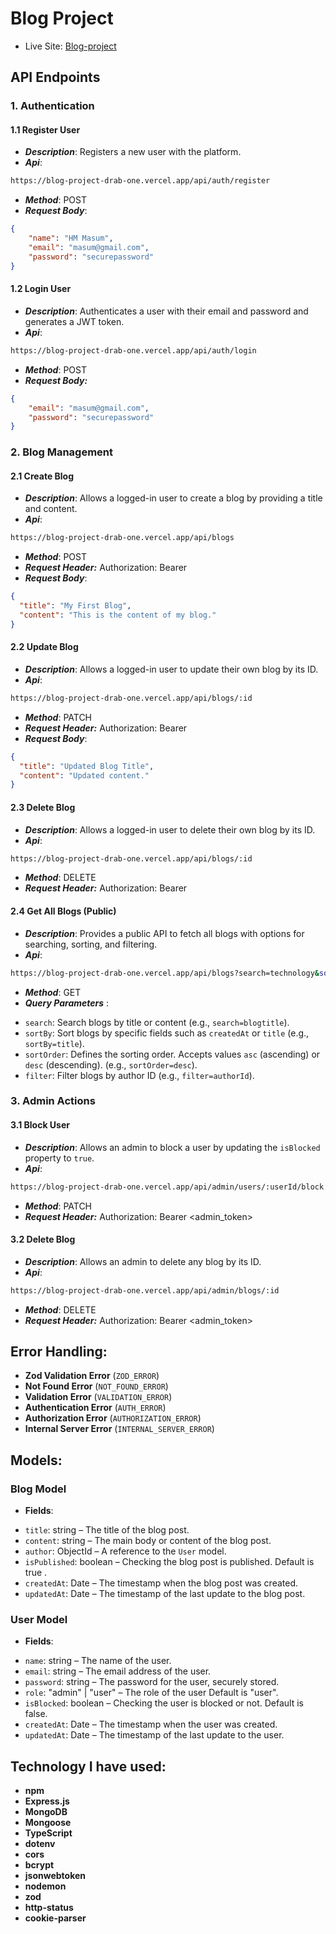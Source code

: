 # Blog Project

- Live Site: [Blog-project](https://blog-project-drab-one.vercel.app/)

###   
## API Endpoints
### 1. Authentication
#### 1.1 Register User
- ***Description***: Registers a new user with the platform.
- ***Api***:
```bash
https://blog-project-drab-one.vercel.app/api/auth/register
```
- ***Method***: POST
- ***Request Body***:
```json
{
    "name": "HM Masum",
    "email": "masum@gmail.com",
    "password": "securepassword"
}
```

####   
#### 1.2 Login User
- ***Description***:  Authenticates a user with their email and password and generates a JWT token.
- ***Api***:
```bash
https://blog-project-drab-one.vercel.app/api/auth/login
```
- ***Method***: POST
- ***Request Body:***
```json
{
    "email": "masum@gmail.com",
    "password": "securepassword"
}
```

###    
### 2. Blog Management
#### 2.1 Create Blog
- ***Description***: Allows a logged-in user to create a blog by providing a title and content.
- ***Api***:
```bash
https://blog-project-drab-one.vercel.app/api/blogs
```
- ***Method***: POST
- ***Request Header:*** Authorization: Bearer <token>
- ***Request Body***:
```json
{
  "title": "My First Blog",
  "content": "This is the content of my blog."
}
```

####   
#### 2.2 Update Blog
- ***Description***: Allows a logged-in user to update their own blog by its ID.
- ***Api***:
```bash
https://blog-project-drab-one.vercel.app/api/blogs/:id
```
- ***Method***: PATCH
- ***Request Header:*** Authorization: Bearer <token>
- ***Request Body***:
```json
{
  "title": "Updated Blog Title",
  "content": "Updated content."
}
```

####   
#### 2.3 Delete Blog
- ***Description***: Allows a logged-in user to delete their own blog by its ID.
- ***Api***:
```bash
https://blog-project-drab-one.vercel.app/api/blogs/:id
```
- ***Method***: DELETE
- ***Request Header:*** Authorization: Bearer <token>

####   
#### 2.4 Get All Blogs (Public)
- ***Description***: Provides a public API to fetch all blogs with options for searching, sorting, and filtering.
- ***Api***:
```bash
https://blog-project-drab-one.vercel.app/api/blogs?search=technology&sortBy=createdAt&sortOrder=desc&filter=60b8f42f9c2a3c9b7cbd4f18
```
- ***Method***: GET
- ***Query Parameters*** :
*   `search`: Search blogs by title or content (e.g., `search=blogtitle`).
*   `sortBy`: Sort blogs by specific fields such as `createdAt` or `title` (e.g., `sortBy=title`).
*   `sortOrder`: Defines the sorting order. Accepts values `asc` (ascending) or `desc` (descending). (e.g., `sortOrder=desc`).
*   `filter`: Filter blogs by author ID (e.g., `filter=authorId`).


###   
### 3. Admin Actions
#### 3.1 Block User
- ***Description***: Allows an admin to block a user by updating the `isBlocked` property to `true`.
- ***Api***:
```bash
https://blog-project-drab-one.vercel.app/api/admin/users/:userId/block
```
- ***Method***: PATCH
- ***Request Header:*** Authorization: Bearer <admin_token>

####   
#### 3.2 Delete Blog
- ***Description***: Allows an admin to delete any blog by its ID.
- ***Api***:
```bash
https://blog-project-drab-one.vercel.app/api/admin/blogs/:id
```
- ***Method***: DELETE
- ***Request Header:*** Authorization: Bearer <admin_token>
###       



## Error Handling:
*   **Zod Validation Error** (`ZOD_ERROR`)
*   **Not Found Error** (`NOT_FOUND_ERROR`) 
*   **Validation Error** (`VALIDATION_ERROR`)
*   **Authentication Error** (`AUTH_ERROR`)
*   **Authorization Error** (`AUTHORIZATION_ERROR`)
*   **Internal Server Error** (`INTERNAL_SERVER_ERROR`)


## Models:
### Blog Model  
- **Fields**:  
*   `title`: string – The title of the blog post.
*   `content`: string – The main body or content of the blog post.
*   `author`: ObjectId – A reference to the `User` model.
*   `isPublished`: boolean – Checking the blog post is published. Default is true .
*   `createdAt`: Date – The timestamp when the blog post was created.
*   `updatedAt`: Date – The timestamp of the last update to the blog post.


### User Model  
- **Fields**:  
*   `name`: string – The name of the user.
*   `email`: string – The email address of the user.
*   `password`: string – The password for the user, securely stored.
*   `role`: "admin" | "user" – The role of the user Default is "user".
*   `isBlocked`: boolean – Checking the user is blocked or not. Default is false.
*   `createdAt`: Date – The timestamp when the user was created.
*   `updatedAt`: Date – The timestamp of the last update to the user.


## Technology I have used:
- **npm**
- **Express.js**
- **MongoDB**
- **Mongoose**
- **TypeScript**
- **dotenv**
- **cors**
- **bcrypt**
- **jsonwebtoken**
- **nodemon**
- **zod**
- **http-status**
- **cookie-parser**
